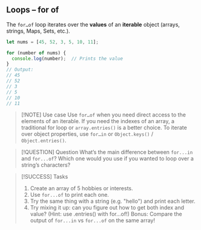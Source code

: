 ## Loops – for of

The `for…of` loop iterates over the **values** of an **iterable** object (arrays, strings, Maps, Sets, etc.).

```js
let nums = [45, 52, 3, 5, 10, 11];

for (number of nums) {
  console.log(number);  // Prints the value
}
// Output:
// 45
// 52
// 3
// 5
// 10
// 11
```
> [!NOTE] Use case
> Use `for…of` when you need direct access to the elements of an iterable.
> If you need the indexes of an array, a traditional for loop or `array.entries()` is a better choice.
> To iterate over object properties, use `for…in` or `Object.keys()` / `Object.entries()`.

> [!QUESTION] Question
> What’s the main difference between `for...in` and `for...of`?
> Which one would you use if you wanted to loop over a string’s characters?

> [!SUCCESS] Tasks
> 1. Create an array of 5 hobbies or interests.
> 2. Use `for...of` to print each one.
> 3. Try the same thing with a string (e.g. "hello") and print each letter.
> 4. Try mixing it up: can you figure out how to get both index and value? (Hint: use .entries() with for...of!)
> Bonus: Compare the output of `for...in` vs `for...of` on the same array!